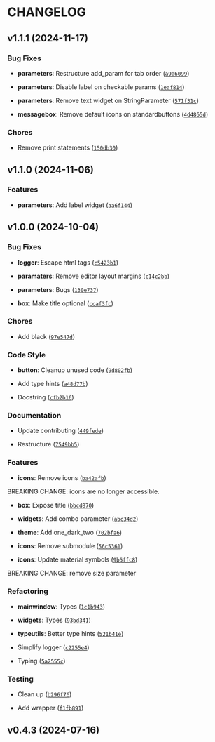 # CHANGELOG


## v1.1.1 (2024-11-17)

### Bug Fixes

- **parameters**: Restructure add_param for tab order
  ([`a9a6099`](https://github.com/beatreichenbach/qt-extensions/commit/a9a6099532e1e41444b7bccd517a0ed675eeb49d))

- **parameters**: Disable label on checkable params
  ([`1eaf814`](https://github.com/beatreichenbach/qt-extensions/commit/1eaf814f0eaacbdca92ec6ebdc3f1fbbb8e1e49d))

- **parameters**: Remove text widget on StringParameter
  ([`571f31c`](https://github.com/beatreichenbach/qt-extensions/commit/571f31cbe6bbc5e5d738260f946a6bb0f9c73621))

- **messagebox**: Remove default icons on standardbuttons
  ([`4d4865d`](https://github.com/beatreichenbach/qt-extensions/commit/4d4865d55278f7b5ff5b80fe93d30d753d99b0b1))

### Chores

- Remove print statements
  ([`150db30`](https://github.com/beatreichenbach/qt-extensions/commit/150db309ad60fd532a5c47d59619aa6ee8d7e857))


## v1.1.0 (2024-11-06)

### Features

- **parameters**: Add label widget
  ([`aa6f144`](https://github.com/beatreichenbach/qt-extensions/commit/aa6f144b8e8aad97606fb655e6d68988bcd8c7ee))


## v1.0.0 (2024-10-04)

### Bug Fixes

- **logger**: Escape html tags
  ([`c5423b1`](https://github.com/beatreichenbach/qt-extensions/commit/c5423b12b68cc6edba80e4339dfb3d0e2a5b1b59))

- **paramaters**: Remove editor layout margins
  ([`c14c2bb`](https://github.com/beatreichenbach/qt-extensions/commit/c14c2bbc1ad632c645411d625ec64db0540878a7))

- **parameters**: Bugs
  ([`130e737`](https://github.com/beatreichenbach/qt-extensions/commit/130e73721b01ebd84ed329100cf6aca57d45c460))

- **box**: Make title optional
  ([`ccaf3fc`](https://github.com/beatreichenbach/qt-extensions/commit/ccaf3fc4b6288a1c25d0255603802b04a8cdecd6))

### Chores

- Add black
  ([`97e547d`](https://github.com/beatreichenbach/qt-extensions/commit/97e547d9efc8376cac0da36aa0f0c749b923dc9c))

### Code Style

- **button**: Cleanup unused code
  ([`9d802fb`](https://github.com/beatreichenbach/qt-extensions/commit/9d802fb741b43fbc08fed78c309094ce8b99db36))

- Add type hints
  ([`a48d77b`](https://github.com/beatreichenbach/qt-extensions/commit/a48d77b489c1779eb0b72c3aa1267a9986f12b42))

- Docstring
  ([`cfb2b16`](https://github.com/beatreichenbach/qt-extensions/commit/cfb2b168676720a718a1c73b202b5581c73bcf02))

### Documentation

- Update contributing
  ([`449fede`](https://github.com/beatreichenbach/qt-extensions/commit/449fede56296f2665ce94158cc4ccda7fc815b2e))

- Restructure
  ([`7549bb5`](https://github.com/beatreichenbach/qt-extensions/commit/7549bb5fb6d3bfbb5c1f88ce842c92b835b357d9))

### Features

- **icons**: Remove icons
  ([`ba42afb`](https://github.com/beatreichenbach/qt-extensions/commit/ba42afbc647795adb8b29574abf39b4f19911be7))

BREAKING CHANGE: icons are no longer accessible.

- **box**: Expose title
  ([`bbcd870`](https://github.com/beatreichenbach/qt-extensions/commit/bbcd87084e35a554f932eecf15f32cb23b1596fd))

- **widgets**: Add combo parameter
  ([`abc34d2`](https://github.com/beatreichenbach/qt-extensions/commit/abc34d2721a3273a314156635100d1680858712c))

- **theme**: Add one_dark_two
  ([`702bfa6`](https://github.com/beatreichenbach/qt-extensions/commit/702bfa674f021e473d12582cf239c88e73b234a1))

- **icons**: Remove submodule
  ([`56c5361`](https://github.com/beatreichenbach/qt-extensions/commit/56c536195dd0a9fbbe690325fd170472097e230f))

- **icons**: Update material symbols
  ([`9b5ffc8`](https://github.com/beatreichenbach/qt-extensions/commit/9b5ffc8027c6e99584f12e1cea639c1f03a6b967))

BREAKING CHANGE: remove size parameter

### Refactoring

- **mainwindow**: Types
  ([`1c1b943`](https://github.com/beatreichenbach/qt-extensions/commit/1c1b943155743eb4b8331d3b78333356304b52b2))

- **widgets**: Types
  ([`93bd341`](https://github.com/beatreichenbach/qt-extensions/commit/93bd3412bc9eab852ff53d862bceafb1df9123a6))

- **typeutils**: Better type hints
  ([`521b41e`](https://github.com/beatreichenbach/qt-extensions/commit/521b41ec8b38b21a2dc43b7ec760653fc7cb81e2))

- Simplify logger
  ([`c2255e4`](https://github.com/beatreichenbach/qt-extensions/commit/c2255e4945caae8f43e97bf4d7db2fefe46227a4))

- Typing
  ([`5a2555c`](https://github.com/beatreichenbach/qt-extensions/commit/5a2555c9297a99b42f79971d238fd74eaf21ea5d))

### Testing

- Clean up
  ([`b296f76`](https://github.com/beatreichenbach/qt-extensions/commit/b296f760cb972fd5d79a7e2b23ffd0c7f9030493))

- Add wrapper
  ([`f1fb891`](https://github.com/beatreichenbach/qt-extensions/commit/f1fb891532172f91d3d20fbb88bdc3335741dd38))


## v0.4.3 (2024-07-16)
